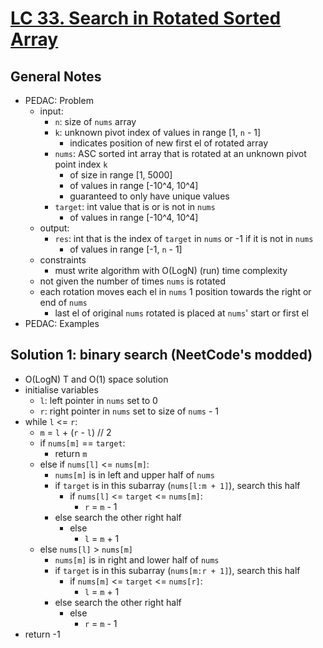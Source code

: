 # [LC 33. Search in Rotated Sorted Array](https://leetcode.com/problems/search-in-rotated-sorted-array/)

## General Notes

- PEDAC: Problem
  - input:
    - `n`: size of `nums` array
    - `k`: unknown pivot index of values in range \[1, `n` - 1]
      - indicates position of new first el of rotated array
    - `nums`: ASC sorted int array that is rotated at an unknown pivot point index `k`
      - of size in range \[1, 5000]
      - of values in range \[-10^4, 10^4]
      - guaranteed to only have unique values
    - `target`: int value that is or is not in `nums`
      - of values in range \[-10^4, 10^4]
  - output:
    - `res`: int that is the index of `target` in `nums` or -1 if it is not in `nums`
      - of values in range \[-1, `n` - 1]
  - constraints
    - must write algorithm with O(LogN) (run) time complexity
  - not given the number of times `nums` is rotated
  - each rotation moves each el in `nums` 1 position towards the right or end of `nums`
    - last el of original `nums` rotated is placed at `nums`' start or first el
- PEDAC: Examples

## Solution 1: binary search (NeetCode's modded)

- O(LogN) T and O(1) space solution
- initialise variables
  - `l`: left pointer in `nums` set to 0
  - `r`: right pointer in `nums` set to size of `nums` - 1
- while `l` <= `r`:
  - `m` = `l` + (`r` - `l`) // 2
  - if `nums[m]` == `target`:
    - return `m`
  - else if `nums[l]` <= `nums[m]`:
    - `nums[m]` is in left and upper half of `nums`
    - if `target` is in this subarray (`nums[l:m + 1]`), search this half
      - if `nums[l]` <= `target` <= `nums[m]`:
        - `r` = `m` - 1
    - else search the other right half
      - else
        - `l` = `m` + 1
  - else `nums[l]` > `nums[m]`
    - `nums[m]` is in right and lower half of `nums`
    - if `target` is in this subarray (`nums[m:r + 1]`), search this half
      - if `nums[m]` <= `target` <= `nums[r]`:
        - `l` = `m` + 1
    - else search the other right half
      - else
        - `r` = `m` - 1
- return -1

